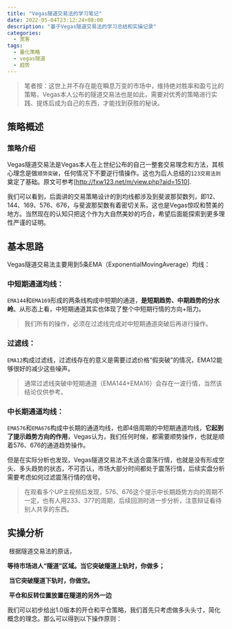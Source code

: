 ```yaml
---
title: "Vegas隧道交易法的学习笔记"
date: 2022-05-04T23:12:24+08:00
description: "基于Vegas隧道交易法的学习总结和实操记录"
categories:
  - 宽客
tags:
  - 量化策略
  - vegas隧道
  - 趋势
---
```


> 笔者按：这世上并不存在能在瞬息万变的市场中，维持绝对胜率和盈亏比的策略，Vegas本人公布的隧道交易法也是如此，需要对优秀的策略进行实践、提炼后成为自己的东西，才能找到获胜的秘诀。

## 策略概述

### 策略介绍

Vegas隧道交易法是Vegas本人在上世纪公布的自己一整套交易理念和方法，其核心理念是做`顺势突破`，任何情况下不要逆行情操作。这也为后人总结的`123交易法则`奠定了基础。原文可参考[<http://fxw123.net/m/view.php?aid=1510>].

我们可以看到，后面讲的交易策略设计的到均线都涉及到斐波那契数列，即12、144、169、576、676，与斐波那契数有着密切关系，这也是Vegas惊叹和赞美的地方。当然现在的认知只把这个作为大自然美妙的巧合，希望后面能探索到更多理性严谨的证明。

## 基本思路

Vegas隧道交易法主要用到5条EMA（ExponentialMovingAverage）均线：

### 中短期通道均线：

`EMA144`和`EMA169`形成的两条线构成中短期的通道，**是短期趋势、中期趋势的分水岭**。从形态上看，中短期通道其实也体现了整个中短期行情的方向+阻力。

> 我们所有的操作，必须在过滤线完成对中短期通道突破后再进行操作。

### 过滤线：

`EMA12`构成过滤线，过滤线存在的意义是需要过滤价格“假突破”的情况，EMA12能够很好的减少这些噪声。

> 通常过滤线突破中短期通道（EMA144+EMA16）会存在一波行情，当然该结论仅供参考。

### 中长期通道均线：

`EMA576`和`EMA676`构成中长期的通道均线，也即4倍周期的中短期通道均线，**它起到了提示趋势方向的作用**，Vegas认为，我们任何时候，都需要顺势操作，也就是顺着576、676的通道趋势操作。

但是在实际分析也发现，Vegas隧道交易法不太适合震荡行情，也就是没有形成空头、多头趋势的状态，不可否认，市场大部分时间都处于震荡行情，后续实盘分析需要考虑如何过滤震荡行情的信号。

> 在观看多个UP主视频后发现，576、676这个提示中长期趋势方向的周期不一定，也有人用233、377的周期，后续回测时进一步分析，注意辩证看待别人共享的东西。

## 实操分析

​	根据隧道交易法的原话，

​	**等待市场进人“隧道”区域。当它突破隧道上轨时，你做多；**

​	**当它突破隧道下轨时，你做空。**

​	**平仓和反转位置放置在隧道的另外一边**

​	我们可以初步给出1.0版本的开仓和平仓策略，我们首先只考虑做多头头寸，简化概念的理念。那么可以得到以下操作原则：

